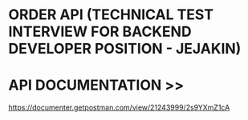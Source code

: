 # ORDER API (TECHNICAL TEST INTERVIEW FOR BACKEND DEVELOPER POSITION - JEJAKIN)

# API DOCUMENTATION >>
https://documenter.getpostman.com/view/21243999/2s9YXmZ1cA
